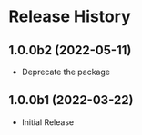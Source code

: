 # Release History

## 1.0.0b2 (2022-05-11)

- Deprecate the package

## 1.0.0b1 (2022-03-22)

* Initial Release